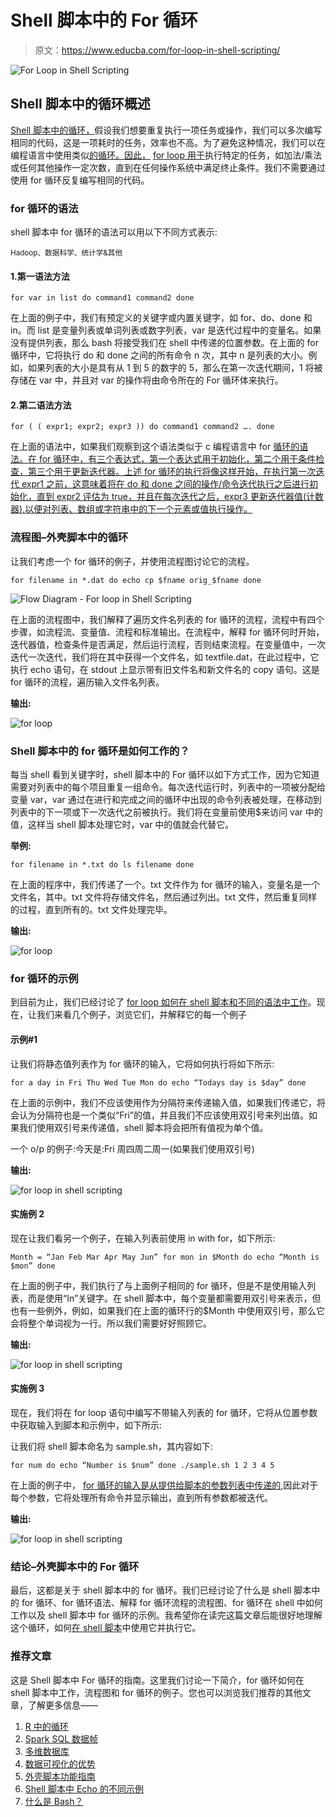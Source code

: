 # Shell 脚本中的 For 循环

> 原文：<https://www.educba.com/for-loop-in-shell-scripting/>

![For Loop in Shell Scripting](img/56c413054dde6ca2b28c8513a89a0b54.png)



## Shell 脚本中的循环概述

[Shell 脚本中的循环，](https://www.educba.com/what-is-shell-scripting/)假设我们想要重复执行一项任务或操作，我们可以多次编写相同的代码，这是一项耗时的任务，效率也不高。为了避免这种情况，我们可以在编程语言中使用类似[的循环。因此，](https://www.educba.com/loops-in-java-programming/) [for loop 用于](https://www.educba.com/for-loop-in-powershell/)执行特定的任务，如加法/乘法或任何其他操作一定次数，直到在任何操作系统中满足终止条件。我们不需要通过使用 for 循环反复编写相同的代码。

### for 循环的语法

shell 脚本中 for 循环的语法可以用以下不同方式表示:

<small>Hadoop、数据科学、统计学&其他</small>

#### 1.第一语法方法

`for var in list
do
command1
command2
done`

在上面的例子中，我们有预定义的关键字或内置关键字，如 for、do、done 和 in。而 list 是变量列表或单词列表或数字列表，var 是迭代过程中的变量名。如果没有提供列表，那么 bash 将接受我们在 shell 中传递的位置参数。在上面的 for 循环中，它将执行 do 和 done 之间的所有命令 n 次，其中 n 是列表的大小。例如，如果列表的大小是具有从 1 到 5 的数字的 5，那么在第一次迭代期间，1 将被存储在 var 中，并且对 var 的操作将由命令所在的 For 循环体来执行。

#### 2.第二语法方法

`for ( ( expr1; expr2; expr3 ))
do
command1
command2
….
done`

在上面的语法中，如果我们观察到这个语法类似于 c 编程语言中 for [循环的语法。在 for 循环中，有三个表达式，第一个表达式用于初始化，第二个用于条件检查，第三个用于更新迭代器。上述 for 循环的执行将像这样开始，在执行第一次迭代 expr1 之前，这意味着将在 do 和 done 之间的操作/命令迭代执行之后进行初始化，直到 expr2 评估为 true，并且在每次迭代之后，expr3 更新迭代器值(计数器),以便对列表、数组或字符串中的下一个元素或值执行操作。](https://www.educba.com/best-programming-languages/)

### 流程图–外壳脚本中的循环

让我们考虑一个 for 循环的例子，并使用流程图讨论它的流程。

`for filename in *.dat
do
echo cp $fname orig_$fname
done`

![Flow Diagram - For loop in Shell Scripting](img/cc9f365d52abde88202ca49c3247de63.png)



在上面的流程图中，我们解释了遍历文件名列表的 for 循环的流程，流程中有四个步骤，如流程流、变量值、流程和标准输出。在流程中，解释 for 循环何时开始，迭代器值，检查条件是否满足，然后运行流程，否则结束流程。在变量值中，一次迭代一次迭代，我们将在其中获得一个文件名，如 textfile.dat，在此过程中，它执行 echo 语句，在 stdout 上显示带有旧文件名和新文件名的 copy 语句。这是 for 循环的流程，遍历输入文件名列表。

**输出:**

![for loop](img/25faf01bd5f2d94b99fe6b45c4f1815a.png)



### Shell 脚本中的 for 循环是如何工作的？

每当 shell 看到关键字时，shell 脚本中的 For 循环以如下方式工作，因为它知道需要对列表中的每个项目重复一组命令。每次迭代运行时，列表中的一项被分配给变量 var，var 通过在进行和完成之间的循环中出现的命令列表被处理，在移动到列表中的下一项或下一次迭代之前被执行。我们将在变量前使用$来访问 var 中的值，这样当 shell 脚本处理它时，var 中的值就会代替它。

**举例:**

`for filename in *.txt
do
ls filename
done`

在上面的程序中，我们传递了一个。txt 文件作为 for 循环的输入，变量名是一个文件名，其中。txt 文件将存储文件名，然后通过列出。txt 文件，然后重复同样的过程，直到所有的。txt 文件处理完毕。

**输出:**

![for loop](img/4e62d6351d12036bbffb1030b4ef7093.png)



### for 循环的示例

到目前为止，我们已经讨论了 [for loop 如何在 shell 脚本和不同的语法中工作](https://www.educba.com/for-loop-in-matlab/)。现在，让我们来看几个例子，浏览它们，并解释它的每一个例子

#### 示例#1

让我们将静态值列表作为 for 循环的输入，它将如何执行将如下所示:

`for a day in Fri Thu Wed Tue Mon
do
echo “Todays day is $day”
done`

在上面的示例中，我们不应该使用作为分隔符来传递输入值，如果我们传递它，将会认为分隔符也是一个类似“Fri”的值，并且我们不应该使用双引号来列出值。如果我们使用双引号来传递值，shell 脚本将会把所有值视为单个值。

一个 o/p 的例子:今天是:Fri 周四周二周一(如果我们使用双引号)

**输出:**

![for loop in shell scripting](img/e385b9eb6520ca6438e895623488d064.png)



#### 实施例 2

现在让我们看另一个例子，在输入列表前使用 in with for，如下所示:

`Month = “Jan Feb Mar Apr May Jun”
for mon in $Month
do
echo “Month is $mon”
done`

在上面的例子中，我们执行了与上面例子相同的 for 循环，但是不是使用输入列表，而是使用“In”关键字。在 shell 脚本中，每个变量都需要用双引号来表示，但也有一些例外，例如，如果我们在上面的循环行的$Month 中使用双引号，那么它会将整个单词视为一行。所以我们需要好好照顾它。

**输出:**

![for loop in shell scripting](img/db13d832b508b84926c11c6a5c3e8d58.png)



#### 实施例 3

现在，我们将在 for loop 语句中编写不带输入列表的 for 循环，它将从位置参数中获取输入到脚本和示例中，如下所示:

让我们将 shell 脚本命名为 sample.sh，其内容如下:

`for num
do
echo “Number is $num”
done
./sample.sh 1 2 3 4 5`

在上面的例子中， [for 循环的输入是从提供给脚本的参数列表中传递的](https://www.educba.com/for-loop-in-unix/),因此对于每个参数，它将处理所有命令并显示输出，直到所有参数都被迭代。

**输出:**

![for loop in shell scripting](img/9c88426544c1b72f9a57c9e48f265c77.png)



### 结论–外壳脚本中的 For 循环

最后，这都是关于 shell 脚本中的 for 循环。我们已经讨论了什么是 shell 脚本中的 for 循环、for 循环语法、解释 for 循环流程的流程图、for 循环在 shell 中如何工作以及 shell 脚本中 for 循环的示例。我希望你在读完这篇文章后能很好地理解这个循环，如何[在 shell 脚本](https://www.educba.com/uses-of-shell-scripting/)中使用它并执行它。

### 推荐文章

这是 Shell 脚本中 For 循环的指南。这里我们讨论一下简介，for 循环如何在 shell 脚本中工作，流程图和 for 循环的例子。您也可以浏览我们推荐的其他文章，了解更多信息——

1.  [R 中的循环](https://www.educba.com/loops-in-r/)
2.  [Spark SQL 数据帧](https://www.educba.com/spark-sql-dataframe/)
3.  [多维数据库](https://www.educba.com/multidimensional-database/)
4.  [数据可视化的优势](https://www.educba.com/benefits-of-data-visualization/)
5.  [外壳脚本功能指南](https://www.educba.com/function-in-shell-scripting/)
6.  [Shell 脚本中 Echo 的不同示例](https://www.educba.com/echo-in-shell-scripting/)
7.  [什么是 Bash？](https://www.educba.com/what-is-bash/)





